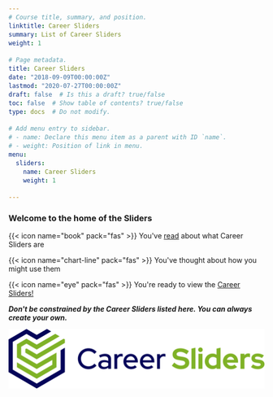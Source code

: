 ```yaml
---
# Course title, summary, and position.
linktitle: Career Sliders
summary: List of Career Sliders
weight: 1

# Page metadata.
title: Career Sliders
date: "2018-09-09T00:00:00Z"
lastmod: "2020-07-27T00:00:00Z"
draft: false  # Is this a draft? true/false
toc: false  # Show table of contents? true/false
type: docs  # Do not modify.

# Add menu entry to sidebar.
# - name: Declare this menu item as a parent with ID `name`.
# - weight: Position of link in menu.
menu:
  sliders:
    name: Career Sliders
    weight: 1

---
```


### Welcome to the home of the Sliders

{{< icon name="book" pack="fas" >}} You've [read](../../about/info) about what Career Sliders are

{{< icon name="chart-line" pack="fas" >}} You've thought about how you might use them

{{< icon name="eye" pack="fas" >}} You're ready to view the [Career Sliders!](../../sliders/info/change)

_**Don't be constrained by the Career Sliders listed here. You can always create your own.**_

![sliders logo blue green](sliders-hero-blue-green.png)
